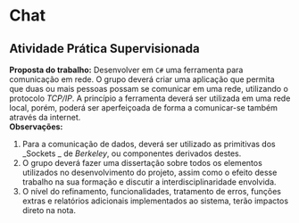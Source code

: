 # Chat
## Atividade Prática Supervisionada

**Proposta do trabalho:** Desenvolver em `C#` uma ferramenta para comunicação em rede. O grupo deverá criar uma aplicação que permita que duas ou mais pessoas possam se comunicar em uma rede, utilizando o protocolo _TCP/IP_. A princípio a ferramenta deverá ser utilizada em uma rede local, porém, poderá ser aperfeiçoada de forma a comunicar-se também através da 
internet.  
**Observações:** 
1. Para a comunicação de dados, deverá ser utilizado as primitivas dos _Sockets _ de _Berkeley_, ou componentes derivados destes.
2. O grupo deverá fazer uma dissertação sobre todos os elementos utilizados no desenvolvimento do projeto, assim como o efeito desse trabalho na sua formação e discutir a interdisciplinaridade envolvida.
3. O nível do refinamento, funcionalidades, tratamento de erros, funções extras e relatórios adicionais implementados ao sistema, terão impactos direto na nota.